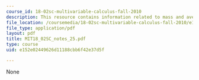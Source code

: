 ```yaml
---
course_id: 18-02sc-multivariable-calculus-fall-2010
description: This resource contains information related to mass and average value.
file_location: /coursemedia/18-02sc-multivariable-calculus-fall-2010/e152e02449626d11188cbb6f42e37d5f_MIT18_02SC_notes_25.pdf
file_type: application/pdf
layout: pdf
title: MIT18_02SC_notes_25.pdf
type: course
uid: e152e02449626d11188cbb6f42e37d5f

---
```

None